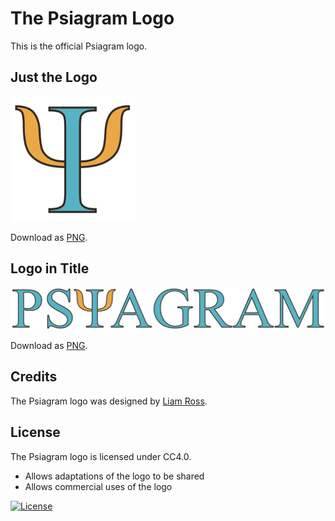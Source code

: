 # The Psiagram Logo

This is the official Psiagram logo.

## Just the Logo

<img src='https://raw.githubusercontent.com/liamross/psiagram/master/logo/logo.png' alt='Psiagram Logo' width='200'>

Download as [PNG](https://raw.githubusercontent.com/liamross/psiagram/master/logo/logo.png).

## Logo in Title

<img src='https://raw.githubusercontent.com/liamross/psiagram/master/logo/logo-title.png' alt='Psiagram Logo in Title' width='600'>

Download as [PNG](https://raw.githubusercontent.com/liamross/psiagram/master/logo/logo-title.png).

## Credits

The Psiagram logo was designed by [Liam Ross](https://github.com/liamross).

## License

The Psiagram logo is licensed under CC4.0.

-   Allows adaptations of the logo to be shared
-   Allows commercial uses of the logo

[![License](https://i.creativecommons.org/l/by/4.0/88x31.png)](http://creativecommons.org/licenses/by/4.0/)
